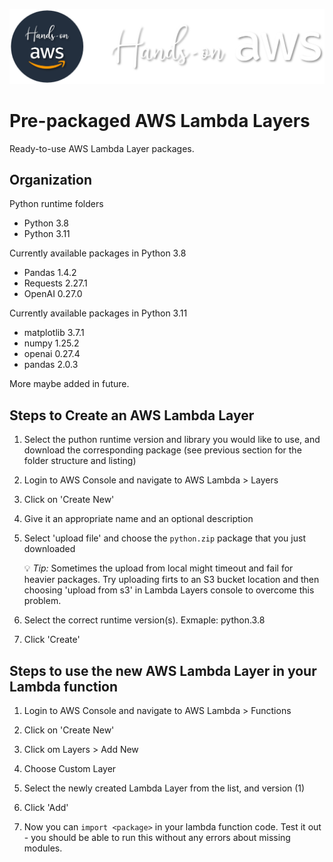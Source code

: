
![Hands-on AWS](https://github.com/handsonaws/common-assets/blob/3245081c723dc7f20982872762fe5cf4daee1b61/images/logotype.png?raw=true "Hands-on AWS")

# Pre-packaged AWS Lambda Layers

Ready-to-use AWS Lambda Layer packages.

## Organization

Python runtime folders

- Python 3.8
- Python 3.11


Currently available packages in Python 3.8

- Pandas 1.4.2
- Requests 2.27.1
- OpenAI 0.27.0


Currently available packages in Python 3.11

- matplotlib 3.7.1
- numpy 1.25.2
- openai 0.27.4
- pandas 2.0.3

More maybe added in future.

## Steps to Create an AWS Lambda Layer

1. Select the puthon runtime version and library you would like to use, and download the corresponding package (see previous section for the folder structure and listing)

2. Login to AWS Console and navigate to AWS Lambda > Layers

3. Click on 'Create New'

4. Give it an appropriate name and an optional description

5. Select 'upload file' and choose the `python.zip` package that you just downloaded

    💡 *Tip:* Sometimes the upload from local might timeout and fail for heavier packages. Try uploading firts to an S3 bucket location and then choosing 'upload from s3' in Lambda Layers console to overcome this problem.

6. Select the correct runtime version(s). Exmaple: python.3.8

7. Click 'Create'

## Steps to use the new AWS Lambda Layer in your Lambda function

1. Login to AWS Console and navigate to AWS Lambda > Functions

2. Click on 'Create New'

3. Click om Layers > Add New

4. Choose Custom Layer

5. Select the newly created Lambda Layer from the list, and version (1)

6. Click 'Add'

7. Now you can `import <package>` in your lambda function code. Test it out - you should be able to run this without any errors about missing modules.
